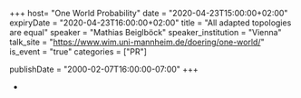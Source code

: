 +++
  host= "One World Probability"
  date = "2020-04-23T15:00:00+02:00"
  expiryDate = "2020-04-23T16:00:00+02:00"
  title = "All adapted topologies are equal"
  speaker = "Mathias Beiglböck"
  speaker_institution = "Vienna"
  talk_site = "https://www.wim.uni-mannheim.de/doering/one-world/"
  is_event = "true"
  categories = ["PR"]

  publishDate = "2000-02-07T16:00:00-07:00"
+++

-